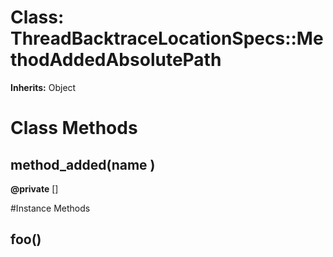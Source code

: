 # Class: ThreadBacktraceLocationSpecs::MethodAddedAbsolutePath
**Inherits:** Object
    



# Class Methods
## method_added(name ) [](#method-c-method_added)
**@private** [] 


#Instance Methods
## foo() [](#method-i-foo)

